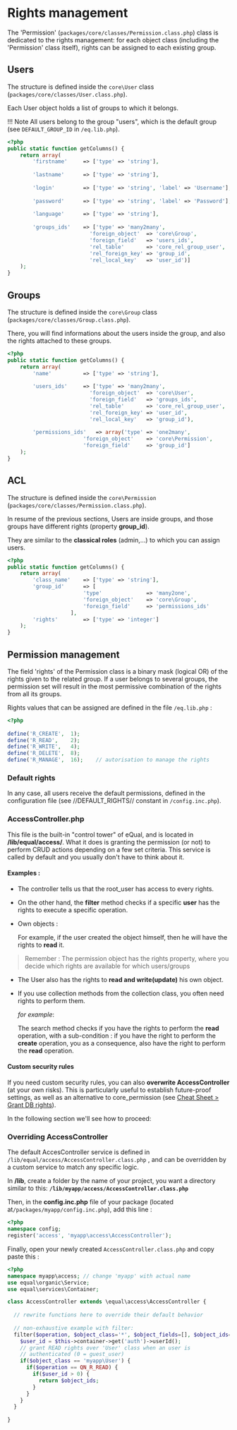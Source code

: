 # Rights management

The 'Permission' (`packages/core/classes/Permission.class.php`) class is dedicated to the rights management: for each object class (including the 'Permission' class itself), rights can be assigned to each existing group.

## Users 
The structure is defined inside the `core\User` class (`packages/core/classes/User.class.php`).

Each User object holds a list of groups to which it belongs.

!!! Note
    All users belong to the group "users", which is the default group (see `DEFAULT_GROUP_ID` in `/eq.lib.php`).

```php
<?php
public static function getColumns() {
	return array(
		'firstname'		=> ['type' => 'string'],
        
		'lastname'		=> ['type' => 'string'],
        
		'login'			=> ['type' => 'string', 'label' => 'Username'],
        
		'password'		=> ['type' => 'string', 'label' => 'Password'],
        
		'language'		=> ['type' => 'string'],
        
		'groups_ids'	=> ['type' => 'many2many', 
						  'foreign_object'	=> 'core\Group', 
						  'foreign_field'	=> 'users_ids', 
						  'rel_table'		=> 'core_rel_group_user', 
						  'rel_foreign_key'	=> 'group_id', 
						  'rel_local_key'	=> 'user_id')]
	);
}
```



## Groups

The structure is defined inside the `core\Group` class (`packages/core/classes/Group.class.php`).

There, you will find informations about the users inside the group, and also the rights attached to these groups. 

```php
<?php
public static function getColumns() {
	return array(
		'name'			=> ['type' => 'string'],
        
		'users_ids'		=> ['type' => 'many2many', 
						  'foreign_object'	=> 'core\User', 
						  'foreign_field'	=> 'groups_ids', 
						  'rel_table'		=> 'core_rel_group_user', 
						  'rel_foreign_key'	=> 'user_id', 
						  'rel_local_key'	=> 'group_id'),
                            
		'permissions_ids'	=> array('type' => 'one2many', 
						'foreign_object'	=> 'core\Permission', 
						'foreign_field'		=> 'group_id']
	);
}
```



## ACL 

The structure is defined inside the `core\Permission` (`packages/core/classes/Permission.class.php`).

In resume of the previous sections, Users are inside groups, and those groups have different rights (property **group_id**).

They are similar to the **classical roles** (admin,...) to which you can assign users.

```php
<?php
public static function getColumns() {
	return array(
		'class_name'	=> ['type' => 'string'],
		'group_id'		=> [
						'type'				=> 'many2one', 
						'foreign_object'	=> 'core\Group', 
						'foreign_field'		=> 'permissions_ids'
					],
		'rights'		=> ['type' => 'integer']
	);
}
```



## Permission management

The field 'rights' of the Permission class is a binary mask (logical OR) of the rights given to the related group.
If a user belongs to several groups, the permission set will result in the most permissive combination of the rights from all its groups.

Rights values that can be assigned are defined in the file `/eq.lib.php` :
```php
<?php
    
define('R_CREATE',	1);	
define('R_READ',	2);	
define('R_WRITE',	4);	
define('R_DELETE',	8); 	
define('R_MANAGE',	16); 	// autorisation to manage the rights 
```

### Default rights 
In any case, all users receive the default permissions, defined in the configuration file (see //DEFAULT_RIGHTS// constant in `/config.inc.php`).

### AccessController.php

This file is the built-in "control tower" of eQual, and is located in **/lib/equal/access/**. What it does is granting the permission (or not) to perform CRUD actions depending on a few set criteria. This service is called by default and you usually don't have to think about it.

#### Examples :

* The controller tells us that the root_user has access to every rights.

* On the other hand, the **filter** method checks if a specific **user** has the rights to execute a specific operation.

* Own objects :

  For example, if the user created the object himself, then he will have the rights to **read** it.

> Remember : The permission object has the rights property, where you decide which rights are available for which users/groups

* The User also has the rights to **read and write(update)** his own object.

* If you use collection methods from the collection class, you often need rights to perform them.

   *for example*:

   The search method checks if you have the rights to perform the **read** operation, with a sub-condition : if you have the right to perform the **create** operation, you as a consequence, also have the right to perform the **read** operation.  

  

#### Custom security rules

If you need custom security rules, you can also **overwrite AccessController** (at your own risks). This is particularly useful to establish future-proof settings, as well as an alternative to core_permission (see [Cheat Sheet > Grant DB rights](../howtos-and-examples/generic-cheat-sheet.md)).

In the following section we'll see how to proceed:

### Overriding AccessController

The default AccesController service is defined in  `/lib/equal/access/AccessController.class.php` , and can be overridden by a custom service to match any specific logic.



In **/lib**, create a folder by the name of your project, you want a directory similar to this: **`/lib/myapp/access/AccessController.class.php`**

Then, in the **config.inc.php** file of your package (located at`/packages/myapp/config.inc.php`), add this line :

```php
<?php
namespace config;
register('access', 'myapp\access\AccessController');
```

Finally, open your newly created `AccessController.class.php` and copy paste this :

```php
<?php
namespace myapp\access; // change 'myapp' with actual name
use equal\organic\Service;
use equal\services\Container;

class AccessController extends \equal\access\AccessController {
    
  // rewrite functions here to override their default behavior
    
  // non-exhaustive example with filter:
  filter($operation, $object_class='*', $object_fields=[], $object_ids=[]){
    $user_id = $this->container->get('auth')->userId();
    // grant READ rights over 'User' class when an user is 
    // authenticated (0 = guest_user)
    if($object_class == 'myapp\User') {
      if($operation == QN_R_READ) {
        if($user_id > 0) {
          return $object_ids;
        }    
      }
    }
  }
    
}
```

